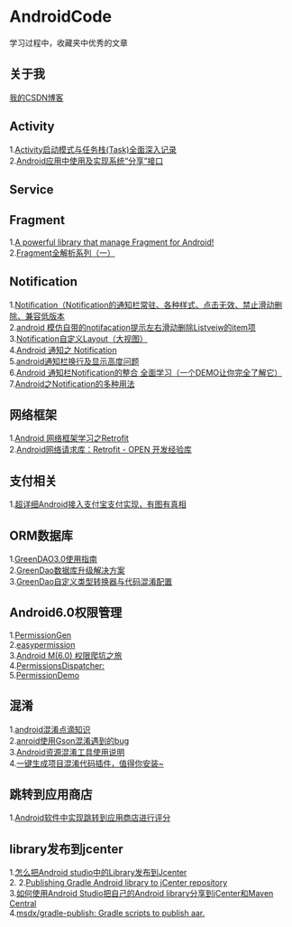 # AndroidCode
学习过程中，收藏夹中优秀的文章

## 关于我

<a href="http://blog.csdn.net/wangkeke1860">我的CSDN博客</a><br/>


## Activity

1.<a href="http://blog.csdn.net/javazejian/article/details/52072131">Activity启动模式与任务栈(Task)全面深入记录</a><br/>
2.<a href="http://blog.csdn.net/xyz_lmn/article/details/16856843">Android应用中使用及实现系统“分享”接口</a><br/>



## Service


## Fragment

1.<a href="https://github.com/YoKeyword/Fragmentation">A powerful library that manage Fragment for Android!</a><br/>
2.<a href="http://www.jianshu.com/p/d9143a92ad94">Fragment全解析系列（一）</a><br/>


## Notification

1.<a href="http://www.th7.cn/Program/Android/201605/856190.shtml">Notification（Notification的通知栏常驻、各种样式、点击无效、禁止滑动删除、兼容低版本</a><br/>
2.<a href="http://blog.csdn.net/csh159/article/details/8208525">android 模仿自带的notifacation提示左右滑动删除Listveiw的item项</a><br/>
3.<a href="http://blog.csdn.net/Lambert_A/article/details/50821331">Notification自定义Layout（大视图）</a><br/>
4.<a href="http://www.cnblogs.com/bluestorm/p/3746161.html">Android 通知之 Notification</a><br/>
5.<a href="http://bbs.csdn.net/topics/390458699">android通知栏换行及显示高度问题</a><br/>
6.<a href="http://blog.csdn.net/vipzjyno1/article/details/25248021">Android 通知栏Notification的整合 全面学习（一个DEMO让你完全了解它）</a><br/>
7.<a href="http://blog.csdn.net/loongggdroid/article/details/17616509">Android之Notification的多种用法</a><br/>


## 网络框架


1.<a href="http://www.bkjia.com/Androidjc/995850.html">Android 网络框架学习之Retrofit</a><br/>
2.<a href="http://www.open-open.com/lib/view/open1435381942341.html">Android网络请求库：Retrofit - OPEN 开发经验库</a><br/>

## 支付相关

1.<a href="http://www.jianshu.com/p/2aa2e8748476">超详细Android接入支付宝支付实现，有图有真相</a><br/>


## ORM数据库
1.<a href="http://blog.csdn.net/u012702547/article/details/52226163">GreenDAO3.0使用指南</a><br/>
2.<a href="http://blog.csdn.net/growth58/article/details/50453038">GreenDao数据库升级解决方案</a><br/>
3.<a href="http://blog.csdn.net/sbsujjbcy/article/details/48175911">GreenDao自定义类型转换器与代码混淆配置</a><br/>

## Android6.0权限管理

1.<a href="https://github.com/lovedise/PermissionGen">PermissionGen</a><br/>
2.<a href="https://github.com/baiiu/easypermissions/blob/master/README-cn.md">easypermission</a><br/>
3.<a href="http://www.open-open.com/lib/view/open1445671646351.html">Android M(6.0) 权限爬坑之旅</a><br/>
4.<a href="https://github.com/hotchemi/PermissionsDispatcher">PermissionsDispatcher: </a><br/>
5.<a href="https://github.com/CankingApp/PermissionDemo">PermissionDemo</a><br/>


## 混淆

1.<a href="http://blog.csdn.net/caiwenfeng_for_23/article/details/42438529">android混淆点滴知识</a><br/>
2.<a href="http://blog.sina.com.cn/s/blog_4e1e357d0101ednf.html">anroid使用Gson混淆遇到的bug</a><br/>
3.<a href="https://github.com/shwenzhang/AndResGuard/blob/master/README.zh-cn.md">Android资源混淆工具使用说明</a><br/>
4.<a href="https://github.com/zhonghanwen/AndroidProguardPlugin">一键生成项目混淆代码插件，值得你安装~</a><br/>

## 跳转到应用商店

1.<a href="http://jingyan.baidu.com/article/f3ad7d0f01a66f09c2345b10.html">Android软件中实现跳转到应用商店进行评分</a><br/>


## library发布到jcenter

1.<a href="http://www.myexception.cn/android/1976318.html">怎么把Android studio中的Library发布到Jcenter</a><br/>2.
2.<a href="https://www.virag.si/2015/01/publishing-gradle-android-library-to-jcenter/">Publishing Gradle Android library to jCenter repository</a><br/>
3.<a href="http://www.jcodecraeer.com/a/anzhuokaifa/androidkaifa/2015/0623/3097.html">如何使用Android Studio把自己的Android library分享到jCenter和Maven Central</a><br/>
4.<a href="https://github.com/msdx/gradle-publish">msdx/gradle-publish: Gradle scripts to publish aar.</a><br/>









